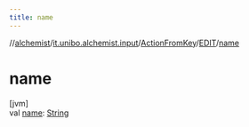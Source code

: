 ```yaml
---
title: name
---
```

//[alchemist](../../../../index.html)/[it.unibo.alchemist.input](../../index.html)/[ActionFromKey](../index.html)/[EDIT](index.html)/[name](name.html)



# name



[jvm]\
val [name](name.html): [String](https://kotlinlang.org/api/latest/jvm/stdlib/kotlin/-string/index.html)




